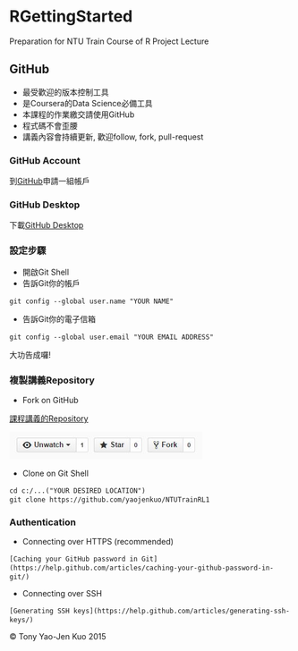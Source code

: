 # RGettingStarted
Preparation for NTU Train Course of R Project Lecture

## GitHub

* 最受歡迎的版本控制工具
* 是Coursera的Data Science必備工具
* 本課程的作業繳交請使用GitHub
* 程式碼不會歪腰
* 講義內容會持續更新, 歡迎follow, fork, pull-request

### GitHub Account

到[GitHub](https://github.com/)申請一組帳戶

### GitHub Desktop

下載[GitHub Desktop](https://desktop.github.com/)

### 設定步驟

* 開啟Git Shell
* 告訴Git你的帳戶

```
git config --global user.name "YOUR NAME"
```

* 告訴Git你的電子信箱

```
git config --global user.email "YOUR EMAIL ADDRESS"
```

大功告成囉!

### 複製講義Repository

* Fork on GitHub

[課程講義的Repository](https://github.com/yaojenkuo/NTUTrainRL1)

![Fork on GitHub](screenshots/forkOnGitHub.jpg)

* Clone on Git Shell

```
cd c:/...("YOUR DESIRED LOCATION")
git clone https://github.com/yaojenkuo/NTUTrainRL1
```

### Authentication

* Connecting over HTTPS (recommended)
```
[Caching your GitHub password in Git](https://help.github.com/articles/caching-your-github-password-in-git/)
```
* Connecting over SSH
```
[Generating SSH keys](https://help.github.com/articles/generating-ssh-keys/)
```

&copy; Tony Yao-Jen Kuo 2015
